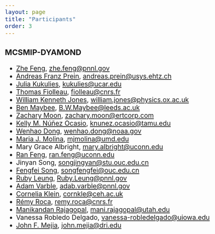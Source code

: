```yaml
---
layout: page
title: "Participants"
order: 3
---
```


<style>
  /* Increase font size for this page only */
  body {
    font-size: 21px; /* Adjust this value as needed */
  }

  /* Optionally, target specific elements */
  h1 {
    font-size: 2.5em;
  }

  p {
    font-size: 1.2em;
  }
</style>


### MCSMIP-DYAMOND
* [Zhe Feng](https://orcid.org/0000-0002-7540-9017), [zhe.feng@pnnl.gov](mailto:zhe.feng@pnnl.gov)
* [Andreas Franz Prein](https://orcid.org/0000-0001-6250-179X), [andreas.prein@usys.ehtz.ch](mailto:andreas.prein@usys.ethz.ch)
* [Julia Kukulies](https://orcid.org/0000-0001-6084-0069), [kukulies@ucar.edu](mailto:kukulies@ucar.edu)
* [Thomas Fiolleau](https://orcid.org/0000-0001-5902-1701), [fiolleau@cnrs.fr](mailto:thomas.fiolleau@cnrs.fr)
* [William Kenneth Jones](https://orcid.org/0000-0001-9786-3723), [william.jones@physics.ox.ac.uk](mailto:william.jones@physics.ox.ac.uk)
* [Ben Maybee](https://orcid.org/0000-0001-7834-9489), [B.W.Maybee@leeds.ac.uk](mailto:B.W.Maybee@leeds.ac.uk)
* [Zachary Moon](https://orcid.org/0000-0003-0019-0660), [zachary.moon@ertcorp.com](mailto:zachary.moon@ertcorp.com)
* [Kelly M. Núñez Ocasio](https://orcid.org/0000-0003-0473-9382), [knunez.ocasio@tamu.edu](mailto:knunez.ocasio@tamu.edu)
* [Wenhao Dong](https://orcid.org/0000-0002-5662-5435), [wenhao.dong@noaa.gov](mailto:wenhao.dong@noaa.gov)
* [Maria J. Molina](https://orcid.org/0000-0001-8539-8916), [mjmolina@umd.edu](mailto:mjmolina@umd.edu)
* Mary Grace Albright, [mary.albright@uconn.edu](mailto:mary.albright@uconn.edu)
* [Ran Feng](https://orcid.org/0000-0002-4433-4745), [ran.feng@uconn.edu](mailto:ran.feng@uconn.edu)
* Jinyan Song, [songjingyan@stu.ouc.edu.cn](mailto:songjingyan@stu.ouc.edu.cn)
* [Fengfei Song](https://orcid.org/0000-0002-3004-1749), [songfengfei@ouc.edu.cn](mailto:songfengfei@ouc.edu.cn)
* [Ruby Leung](https://orcid.org/0000-0002-3221-9467), [Ruby.Leung@pnnl.gov](mailto:Ruby.Leung@pnnl.gov)
* [Adam Varble](https://orcid.org/0000-0001-5926-7154), [adab.varble@pnnl.gov](mailto:adam.varble@pnnl.gov)
* [Cornelia Klein](https://orcid.org/0000-0001-6686-0458), [cornkle@ceh.ac.uk](mailto:cornkle@ceh.ac.uk)
* [Rémy Roca](https://orcid.org/0000-0003-1843-0204), [remy.roca@cnrs.fr](mailto:remy.roca@cnrs.fr)
* [Manikandan Rajagopal](https://orcid.org/0000-0001-7915-0180), [mani.rajagopal@utah.edu](mailto:mani.rajagopal@utah.edu)
* Vanessa Robledo Delgado, [vanessa-robledelgado@uiowa.edu](mailto:vanessa-robledodelgado@uiowa.edu)
* [John F. Mejia](https://orcid.org/0000-0001-6727-5541), [john.mejia@dri.edu](mailto:john.mejia@dri.edu)

